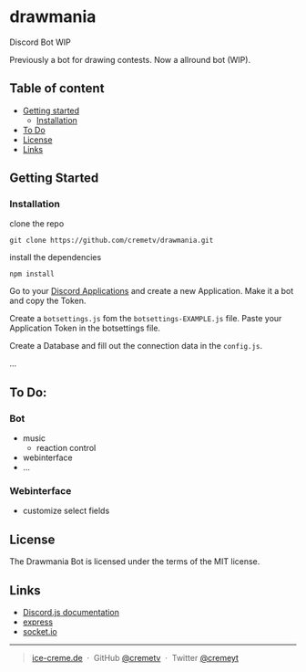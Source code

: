 # drawmania
Discord Bot WIP

Previously a bot for drawing contests. Now a allround bot (WIP).

## Table of content

- [Getting started](#getting-started)
    - [Installation](#installation)
- [To Do](#todo)
- [License](#license)
- [Links](#Links)


## Getting Started
### Installation
clone the repo
```
git clone https://github.com/cremetv/drawmania.git
```
install the dependencies
```
npm install
```
Go to your [Discord Applications](https://discordapp.com/developers/applications/) and create a new Application.
Make it a bot and copy the Token.

Create a `botsettings.js` fom the `botsettings-EXAMPLE.js` file.
Paste your Application Token in the botsettings file.

Create a Database and fill out the connection data in the `config.js`.

...

## To Do:
### Bot
- music
  - reaction control
- webinterface
- ...

### Webinterface
- customize select fields

## License

The Drawmania Bot is licensed under the terms of the MIT license.

## Links

* [Discord.js documentation](https://discord.js.org/#/docs/main/stable/general/welcome)
* [express](https://expressjs.com)
* [socket.io](https://socket.io/)

---

> [ice-creme.de](https://ice-creme.de/) &nbsp;&middot;&nbsp;
> GitHub [@cremetv](https://github.com/cremetv) &nbsp;&middot;&nbsp;
> Twitter [@cremeyt](https://twitter.com/cremeyt)
